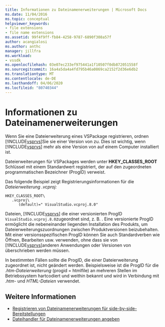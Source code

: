 ```yaml
---
title: Informationen zu Dateinamenerweiterungen | Microsoft Docs
ms.date: 11/04/2016
ms.topic: conceptual
helpviewer_keywords:
- file extensions
- file name extensions
ms.assetid: 99f4f9ff-fb84-4258-9787-6890f308a57f
author: acangialosi
ms.author: anthc
manager: jillfra
ms.workload:
- vssdk
ms.openlocfilehash: 03e07ec233ef975441a1f10507f0db872051558f
ms.sourcegitcommit: 16a4a5da4a4fd795b46a0869ca2152f2d36e6db2
ms.translationtype: MT
ms.contentlocale: de-DE
ms.lasthandoff: 04/06/2020
ms.locfileid: "80740344"
---
```

# <a name="about-file-name-extensions"></a>Informationen zu Dateinamenerweiterungen
Wenn Sie eine Dateierweiterung eines VSPackage registrieren, ordnen [!INCLUDE[vsprvs](../code-quality/includes/vsprvs_md.md)]Sie sie einer Version von zu. Dies ist wichtig, wenn [!INCLUDE[vsprvs](../code-quality/includes/vsprvs_md.md)] mehr als eine Version von auf einem Computer installiert ist.

 Dateierweiterungen für VSPackages werden unter **HKEY_CLASSES_ROOT** Schlüssel mit einem Standardwert registriert, der auf den zugeordneten programmatischen Bezeichner (ProgID) verweist.

 Das folgende Beispiel zeigt Registrierungsinformationen für die *Dateierweiterung .vcproj:*

```
HKEY_CLASSES_ROOT\
   .vcproj\
      (default)=" VisualStudio.vcproj.8.0"
```

 Dateien, [!INCLUDE[vsprvs](../code-quality/includes/vsprvs_md.md)] die einer versionierten ProgID `VisualStudio.vcproj.8.0`zugeordnet sind, z. B. . Eine versionierte ProgID ermöglicht die nebeneinander liegenden Installation des Produkts, um Dateierweiterungszuordnungen zwischen Produktversionen beizubehalten. Mit einer versionsspezifischen ProgID können Sie auch Standardverben wie Öffnen, Bearbeiten usw. verwenden, ohne dass sie von [!INCLUDE[vsprvs](../code-quality/includes/vsprvs_md.md)]anderen Anwendungen oder Versionen von überschrieben werden müssen.

 In bestimmten Fällen sollte die ProgID, die einer Dateierweiterung zugeordnet ist, nicht geändert werden. Beispielsweise ist die ProgID für die *.htm-Dateierweiterung* (progid = htmlfile) an mehreren Stellen im Betriebssystem hartcodiert und weithin bekannt und wird in Verbindung mit *.htm-* und *HTML-Dateien* verwendet.

## <a name="see-also"></a>Weitere Informationen
- [Registrieren von Dateinamenerweiterungen für side-by-side-Bereitstellungen](../extensibility/registering-file-name-extensions-for-side-by-side-deployments.md)
- [Dateihandler für Dateinamenerweiterungen angeben](../extensibility/specifying-file-handlers-for-file-name-extensions.md)
